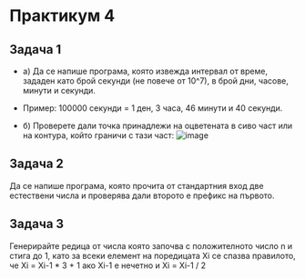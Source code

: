 # Практикум 4

## Задача 1

- a) Да се напише програма, която извежда интервал от време, зададен като брой секунди (не повече от 10^7), в брой дни, часове, минути и секунди.
- Пример: 100000 секунди = 1 ден, 3 часа, 46 минути и 40 секунди.

- б) Проверете дали точка принадлежи на оцветената в сиво част или на контура, който граничи с тази част:
![image](https://user-images.githubusercontent.com/26065079/199298591-bdaed838-8981-467a-ac65-70ee8501cb64.png)
## Задача 2

Да се напише програма, която прочита от стандартния вход две естествени числа и проверява дали второто е префикс на първото. 

## Задача 3

Генерирайте редица от числа която започва с положителното число n и стига до 1, като за всеки елемент на поредицата Xi се спазва правилото, че Xi = Xi-1 * 3 + 1 ако Xi-1 е нечетно и Xi = Xi-1 / 2 
